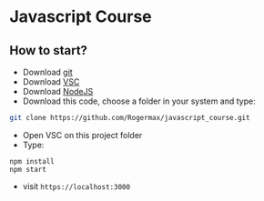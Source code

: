 # Javascript Course

## How to start?

* Download [git](https://git-scm.com/downloads)
* Download [VSC](https://code.visualstudio.com/)
* Download [NodeJS](https://nodejs.org/)
* Download this code, choose a folder in your system and type:
```sh
git clone https://github.com/Rogermax/javascript_course.git
```
* Open VSC on this project folder
* Type:
```
npm install
npm start
```
* visit `https://localhost:3000`

